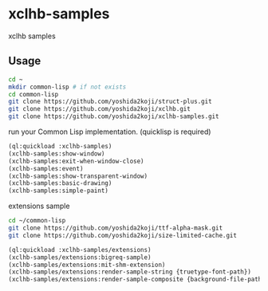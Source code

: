 # xclhb-samples
xclhb samples

## Usage
```sh
cd ~
mkdir common-lisp # if not exists
cd common-lisp
git clone https://github.com/yoshida2koji/struct-plus.git
git clone https://github.com/yoshida2koji/xclhb.git
git clone https://github.com/yoshida2koji/xclhb-samples.git
```

run your Common Lisp implementation. (quicklisp is required)
```lisp
(ql:quickload :xclhb-samples)
(xclhb-samples:show-window)
(xclhb-samples:exit-when-window-close)
(xclhb-samples:event)
(xclhb-samples:show-transparent-window)
(xclhb-samples:basic-drawing)
(xclhb-samples:simple-paint)
```

extensions sample
```sh
cd ~/common-lisp
git clone https://github.com/yoshida2koji/ttf-alpha-mask.git
git clone https://github.com/yoshida2koji/size-limited-cache.git
```


```lisp
(ql:quickload :xclhb-samples/extensions)
(xclhb-samples/extensions:bigreq-sample)
(xclhb-samples/extensions:mit-shm-extension)
(xclhb-samples/extensions:render-sample-string {truetype-font-path})
(xclhb-samples/extensions:render-sample-composite {background-file-path} {foreground-file-path})
```
